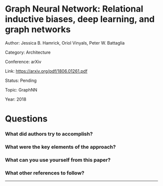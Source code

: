 # Graph Neural Network: Relational inductive biases, deep learning, and graph networks
Author: Jessica B. Hamrick, Oriol Vinyals, Peter W. Battaglia

Category: Architecture

Conference: arXiv

Link: https://arxiv.org/pdf/1806.01261.pdf

Status: Pending

Topic: GraphNN

Year: 2018

# Questions

### What did authors try to accomplish?

### What were the key elements of the approach?

### What can you use yourself from this paper?

### What other references to follow?

---